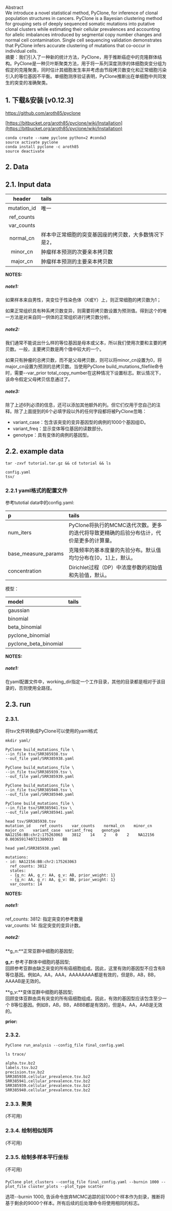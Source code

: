 Abstract  
We introduce a novel statistical method, PyClone, for inference of clonal population structures in cancers. PyClone is a Bayesian clustering method for grouping sets of deeply sequenced somatic mutations into putative clonal clusters while estimating their cellular prevalences and accounting for allelic imbalances introduced by segmental copy number changes and normal cell contamination. Single cell sequencing validation demonstrates that PyClone infers accurate clustering of mutations that co-occur in individual cells.  
摘要：我们引入了一种新的统计方法，PyClone，用于推断癌症中的克隆群体结构。PyClone是一种贝叶斯聚类方法，用于将一系列深度测序的体细胞突变分组为假定的克隆聚类，同时估计其细胞发生率并考虑由节段拷贝数变化和正常细胞污染引入的等位基因不平衡。单细胞测序验证表明，PyClone推断出在单细胞中共同发生的突变的准确聚类。

## 1. 下载&安装 \[v0.12.3\]
https://github.com/aroth85/pyclone

[https://bitbucket.org/aroth85/pyclone/wiki/Installation](https://bitbucket.org/aroth85/pyclone/wiki/Installation)

```
conda create --name pyclone python=2 #conda3
source activate pyclone
conda install pyclone -c aroth85
source deactivate
```

## 2. Data

## 2.1. Input data

| header | tails |
| :---: | :--- |
| mutation\_id | 唯一 |
| ref\_counts |  |
| var\_counts |  |
| normal\_cn | 样本中正常细胞的突变基因座的拷贝数，大多数情况下是2， |
| minor\_cn | 肿瘤样本预测的次要亲本拷贝数 |
| major\_cn | 肿瘤样本预测的主要亲本拷贝数 |

**NOTES:**

##### note1:

如果样本来自男性，突变位于性染色体（X或Y）上，则正常细胞的拷贝数为1；

如果正常组织具有种系拷贝数变异，则需要将拷贝数设置为预测值。得到这个的唯一方法是对来自同一供体的正常组织进行拷贝数分析。

##### note2:

我们通常不能说出什么样的等位基因是母本或父本，所以我们使用次要和主要的拷贝数。一般，主要拷贝数是两个值中较大的一个。

如果只有肿瘤的总拷贝数，而不是父母拷贝数，则可以将minor\_cn设置为0，将major\_cn设置为预测的总拷贝数。当使用PyClone build\_mutations\_filefile命令时，需要--var\_prior total\_copy\_number在这种情况下设置标志。默认情况下，该命令假定父母拷贝信息通过了。

##### note3:

除了上述6列必须的信息，还可以添加其他额外的列。但它们仅用于您自己的注释。除了上面提到的6个必填字段以外的任何字段都将被PyClone忽略：

* variant\_case：包含该突变的变异基因型的病例的1000个基因组ID。
* variant\_freq：显示变体等位基因的读数部分。
* genotype：具有变体的病例的基因型。

## 2.2. example data

```
tar -zxvf tutorial.tar.gz && cd tutorial && ls

config.yaml
tsv/
```

### 2.2.1 yaml格式的配置文件

参考tutotial data中的config.yaml:


| p | tails |
| :--- | :--- |
| num\_iters | PyClone将执行的MCMC迭代次数。更多的迭代将导致更精确的后验分布估计，代价是更多的计算量。 |
| base\_measure\_params | 克隆频率的基本度量的先验分布。默认值均匀分布在\[0，1\]上，默认。 |
| concentration | Dirichlet过程（DP）中浓度参数的初始值和先验值，默认。 |

  
模型：

| model | tails |
| :--- | :--- |
| gaussian |  |
| binomial |  |
| beta\_binomial |  |
| pyclone\_binomial |  |
| pyclone\_beta\_binomial |  |

**NOTES:**
##### note1:
在yaml配置文件中，working_dir指定一个工作目录，其他的目录都是相对于该目录的，否则使用全路径。

## 2.3. run
### 2.3.1. 
将tsv文件转换成PyClone可以使用的yaml格式

```
mkdir yaml/

PyClone build_mutations_file \
--in_file tsv/SRR385938.tsv 
--out_file yaml/SRR385938.yaml

PyClone build_mutations_file \
--in_file tsv/SRR385939.tsv \
--out_file yaml/SRR385939.yaml

PyClone build_mutations_file \
--in_file tsv/SRR385940.tsv \
--out_file yaml/SRR385940.yaml

PyClone build_mutations_file \
--in_file tsv/SRR385941.tsv \
--out_file yaml/SRR385941.yaml
```

```
head tsv/SRR385938.tsv
mutation_id    ref_counts    var_counts    normal_cn    minor_cn    major_cn    variant_case  variant_freq    genotype
NA12156:BB:chr2:175263063    3812    14    2    0    2    NA12156    0.0036591740721380033    BB

head yaml/SRR385938.yaml 

mutations:
- id: NA12156:BB:chr2:175263063
  ref_counts: 3812
  states:
  - {g_n: AA, g_r: AA, g_v: AB, prior_weight: 1}
  - {g_n: AA, g_r: AA, g_v: BB, prior_weight: 1}
  var_counts: 14
```

**NOTES:**
##### note1:
ref\_counts: 3812:   指定突变的参考数量  
var\_counts: 14:     指定突变的变异计数。

##### note2:

**g\_n:**正常亚群中细胞的基因型;

**g\_r:** 参考子群体中细胞的基因型;  
回顾参考亚群由缺乏突变的所有癌细胞组成。因此，这里有效的基因型不应含有B等位基因。例如A，AA，AAA，AAAAAAAA都是有效的，但是B，AB，BB，AAAAB是无效的。

**g\_v:**变体亚群中细胞的基因型;  
回顾变体亚群由具有突变的所有癌细胞组成。因此，有效的基因型应该包含至少一个 B等位基因。例如B，AB，BB，ABBB都是有效的，但是A，AA，AAB是无效的。

**prior:**

### 2.3.2.
```
PyClone run_analysis --config_file final_config.yaml
```

```
ls trace/

alpha.tsv.bz2
labels.tsv.bz2 
precision.tsv.bz2        
SRR385938.cellular_prevalence.tsv.bz2  SRR385941.cellular_prevalence.tsv.bz2
SRR385939.cellular_prevalence.tsv.bz2
SRR385940.cellular_prevalence.tsv.bz2
```

### 2.3.3. 聚类
(不可用)
### 2.3.4. 绘制相似矩阵
(不可用)
### 2.3.5. 绘制多样本平行坐标
(不可用)
### 
```
PyClone plot_clusters --config_file final_config.yaml --burnin 1000 --plot_file cluster_plots --plot_type scatter
```
选项--burnin 1000, 告诉命令放弃MCMC追踪的前1000个样本作为刻录，推断将基于剩余的9000个样本。所有后续的后处理命令将使用相同的标志。


